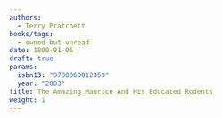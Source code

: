```yaml
---
authors:
  - Terry Pratchett
books/tags:
  - owned-but-unread
date: 1800-01-05
draft: true
params:
  isbn13: "9780060012359"
  year: "2003"
title: The Amazing Maurice And His Educated Rodents
weight: 1
---
```


<!--more-->
